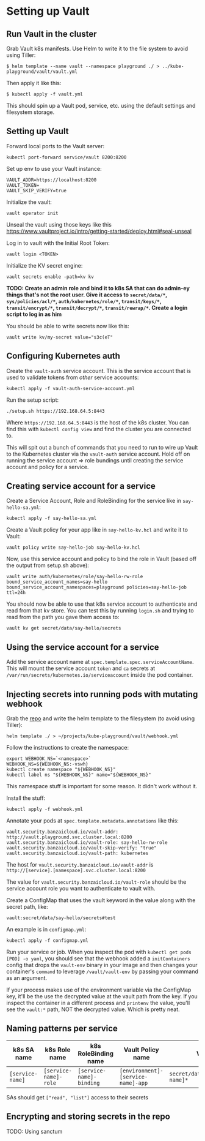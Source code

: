 # Setting up Vault

## Run Vault in the cluster
Grab Vault k8s manifests. Use Helm to write it to the file system to avoid using Tiller:

```
$ helm template --name vault --namespace playground ./ > ../kube-playground/vault/vault.yml
```

Then apply it like this:

```
$ kubectl apply -f vault.yml
```

This should spin up a Vault pod, service, etc. using the default settings and filesystem storage.

## Setting up Vault
Forward local ports to the Vault server:

```
kubectl port-forward service/vault 8200:8200
```

Set up env to use your Vault instance:

```
VAULT_ADDR=https://localhost:8200
VAULT_TOKEN=
VAULT_SKIP_VERIFY=true
```

Initialize the vault:

```
vault operator init
```

Unseal the vault using those keys like this https://www.vaultproject.io/intro/getting-started/deploy.html#seal-unseal

Log in to vault with the Initial Root Token:

```
vault login <TOKEN>
```

Initialize the KV secret engine:

```
vault secrets enable -path=kv kv
```

**TODO: Create an admin role and bind it to k8s SA that can do admin-ey things that's not the root user. Give it access to `secret/data/*`, `sys/policies/acl/*`, `auth/kubernetes/role/*`, `transit/keys/*`, `transit/encrypt/*`, `transit/decrypt/*`, `transit/rewrap/*`. Create a login script to log in as him**

You should be able to write secrets now like this:

```
vault write kv/my-secret value="s3c(eT"
```
## Configuring Kubernetes auth
Create the `vault-auth` service account. This is the service account that is used to validate tokens from _other_ service accounts:

```
kubectl apply -f vault-auth-service-account.yml
```

Run the setup script:

```
./setup.sh https://192.168.64.5:8443
```

Where `https://192.168.64.5:8443` is the host of the k8s cluster. You can find this with `kubectl config view` and find the cluster you are connected to.

This will spit out a bunch of commands that you need to run to wire up Vault to the Kubernetes cluster via the `vault-auth` service account. Hold off on running the service account => role bundings until creating the service account and policy for a service.

## Creating service account for a service
Create a Service Account, Role and RoleBinding for the service like in `say-hello-sa.yml`:

```
kubectl apply -f say-hello-sa.yml
```

Create a Vault policy for your app like in `say-hello-kv.hcl` and write it to Vault:

```
vault policy write say-hello-job say-hello-kv.hcl
```

Now, use this service account and policy to bind the role in Vault (based off the output from setup.sh above):

```
vault write auth/kubernetes/role/say-hello-rw-role bound_service_account_names=say-hello bound_service_account_namespaces=playground policies=say-hello-job ttl=24h
```

You should now be able to use that k8s service account to authenticate and read from that kv store. You can test this by running `login.sh` and trying to read from the path you gave them access to:

```
vault kv get secret/data/say-hello/secrets
```

## Using the service account for a service
Add the service account name at `spec.template.spec.serviceAccountName`. This will mount the service account `token` and `ca` secrets at `/var/run/secrets/kubernetes.io/serviceaccount` inside the pod container.

## Injecting secrets into running pods with mutating webhook
Grab the [repo](https://github.com/banzaicloud/bank-vaults/tree/master/charts/vault-secrets-webhook) and write the helm template to the filesystem (to avoid using Tiller):

```
helm template ./ > ~/projects/kube-playground/vault/webhook.yml
```

Follow the instructions to create the namespace:
```
export WEBHOOK_NS=`<namespace>`
WEBHOOK_NS=${WEBHOOK_NS:-vswh}
kubectl create namespace "${WEBHOOK_NS}"
kubectl label ns "${WEBHOOK_NS}" name="${WEBHOOK_NS}"
```

This namespace stuff is important for some reason. It didn't work without it.

Install the stuff:

```
kubectl apply -f webhook.yml
```

Annotate your pods at `spec.template.metadata.annotations` like this:
```
vault.security.banzaicloud.io/vault-addr: http://vault.playground.svc.cluster.local:8200
vault.security.banzaicloud.io/vault-role: say-hello-rw-role
vault.security.banzaicloud.io/vault-skip-verify: "true"
vault.security.banzaicloud.io/vault-path: kubernetes
```

The host for `vault.security.banzaicloud.io/vault-addr` is `http://[service].[namespace].svc.cluster.local:8200`

The value for `vault.security.banzaicloud.io/vault-role` should be the service account role you want to authenticate to vault with.

Create a ConfigMap that uses the vault keyword in the value along with the secret path, like:

```
vault:secret/data/say-hello/secrets#test
```

An example is in `configmap.yml`:
```
kubectl apply -f configmap.yml
```

Run your service or job. When you inspect the pod with `kubectl get pods [POD] -o yaml`, you should see that the webhook added a `initContainers` config that drops the `vault-env` binary in your image and then changes your container's `command` to leverage `/vault/vault-env` by passing your command as an argument.

If your process makes use of the environment variable via the ConfigMap key, it'll be the use the decrypted value at the vault path from the key. If you inspect the container in a different process and `printenv` the value, you'll see the `vault:*` path, NOT the decrypted value. Which is pretty neat.

## Naming patterns per service

|k8s SA name|k8s Role name|k8s RoleBinding name|Vault Policy name|Vault Secrets Path|
|-|-|-|-|-|
|`[service-name]`|`[service-name]-role`|`[service-name]-binding`|`[environment]-[service-name]-app`|`secret/data/[environment]/[service-name]*`

SAs should get `["read", "list"]` access to their secrets

## Encrypting and storing secrets in the repo
TODO: Using sanctum
